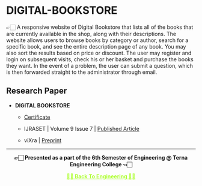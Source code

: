 # DIGITAL-BOOKSTORE
👉🏻 A responsive website of Digital Bookstore that lists all of the books that are currently available in the shop, along with their descriptions. The website allows users to browse books by category or author, search for a specific book, and see the entire description page of any book. You may also sort the results based on price or discount. The user may register and login on subsequent visits, check his or her basket and purchase the books they want. In the event of a problem, the user can submit a question, which is then forwarded straight to the administrator through email.

## Research Paper
 
 - **DIGITAL BOOKSTORE**

   - [Certificate](https://github.com/Amey-Thakur/ACHIEVEMENTS/blob/main/Research%20Papers/Digital%20Bookstore/IJRASET36609%20-%20Digital%20Bookstore.pdf)

   - IJRASET | Volume 9 Issue 7 | [Published Article](https://doi.org/10.22214/ijraset.2021.36609) 
 
   - viXra | [Preprint](https://vixra.org/abs/2108.0142)

---

<p align="center"> <b> 👉🏻 Presented as a part of the 6th Semester of Engineering @ Terna Engineering College 👈🏻 <b> </p>
 
<p align="center"><a href='https://github.com/Amey-Thakur/ACHIEVEMENTS#engineering', style='color: greenyellow;'> ✌🏻 Back To Engineering ✌🏻</p>
